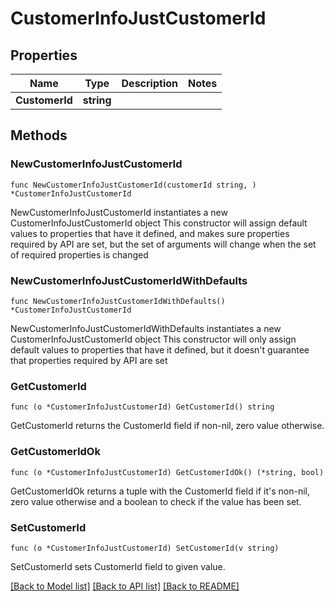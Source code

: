 # CustomerInfoJustCustomerId

## Properties

Name | Type | Description | Notes
------------ | ------------- | ------------- | -------------
**CustomerId** | **string** |  | 

## Methods

### NewCustomerInfoJustCustomerId

`func NewCustomerInfoJustCustomerId(customerId string, ) *CustomerInfoJustCustomerId`

NewCustomerInfoJustCustomerId instantiates a new CustomerInfoJustCustomerId object
This constructor will assign default values to properties that have it defined,
and makes sure properties required by API are set, but the set of arguments
will change when the set of required properties is changed

### NewCustomerInfoJustCustomerIdWithDefaults

`func NewCustomerInfoJustCustomerIdWithDefaults() *CustomerInfoJustCustomerId`

NewCustomerInfoJustCustomerIdWithDefaults instantiates a new CustomerInfoJustCustomerId object
This constructor will only assign default values to properties that have it defined,
but it doesn't guarantee that properties required by API are set

### GetCustomerId

`func (o *CustomerInfoJustCustomerId) GetCustomerId() string`

GetCustomerId returns the CustomerId field if non-nil, zero value otherwise.

### GetCustomerIdOk

`func (o *CustomerInfoJustCustomerId) GetCustomerIdOk() (*string, bool)`

GetCustomerIdOk returns a tuple with the CustomerId field if it's non-nil, zero value otherwise
and a boolean to check if the value has been set.

### SetCustomerId

`func (o *CustomerInfoJustCustomerId) SetCustomerId(v string)`

SetCustomerId sets CustomerId field to given value.



[[Back to Model list]](../README.md#documentation-for-models) [[Back to API list]](../README.md#documentation-for-api-endpoints) [[Back to README]](../README.md)


